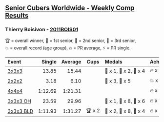 <style>table {white-space: nowrap;}</style>

## [Senior Cubers Worldwide - Weekly Comp Results](/scw-comp/results/)
### Thierry Boisivon - [2011BOIS01](https://www.worldcubeassociation.org/persons/2011BOIS01)

<span style="white-space: nowrap;">🏆 = overall winner</span>, <span style="white-space: nowrap;">🥇 = 1st senior</span>, <span style="white-space: nowrap;">🥈 = 2nd senior</span>, <span style="white-space: nowrap;">🥉 = 3rd senior</span>, <span style="white-space: nowrap;">💥 = overall record (age group)</span>, <span style="white-space: nowrap;">🔥 = PR average</span>, <span style="white-space: nowrap;">⚡ = PR single</span>.

| Event | Single | Average | Cups | Medals | Achievements|
| :-- | --: | --: | :--: | :-- | :-- |
| [3x3x3](333.md) | 13.85 | 15.44 |  | 🥇 x 1, 🥈 x 2, 🥉 x 4 | 🔥 x 3, ⚡ x 6 |
| [2x2x2](222.md) | 3.18 | 6.10 |  | 🥈 x 3, 🥉 x 5 | 💥 x 1, 🔥 x 3, ⚡ x 5 |
| [4x4x4](444.md) | 1:12.69 | 1:21.31 |  |  | 🔥 x 2, ⚡ x 3 |
| [3x3x3 OH](333oh.md) | 23.59 | 29.96 |  | 🥇 x 1, 🥈 x 8, 🥉 x 6 | 🔥 x 7, ⚡ x 3 |
| [3x3x3 BLD](333bf.md) | 1:11.93 | 1:31.27 | 🏆 x 2 | 🥇 x 2, 🥈 x 8, 🥉 x 4 | 🔥 x 3, ⚡ x 2 |

<!-- Global site tag (gtag.js) - Google Analytics -->
<script async src="https://www.googletagmanager.com/gtag/js?id=UA-86348435-3"></script>
<script>window.dataLayer = window.dataLayer || []; function gtag() {dataLayer.push(arguments);} gtag('js', new Date()); gtag('config', 'UA-86348435-3');</script>
